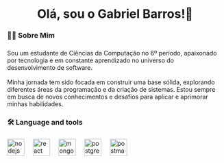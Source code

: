 <h1 align="center">Olá, sou o Gabriel Barros!👋</h1>

###

<h3 align="left">👩‍💻  Sobre Mim</h3>

###

<p align="left">Sou um estudante de Ciências da Computação no 6º período, apaixonado por tecnologia e em constante aprendizado no universo do desenvolvimento de software.<br><br>Minha jornada tem sido focada em construir uma base sólida, explorando diferentes áreas da programação e da criação de sistemas. Estou sempre em busca de novos conhecimentos e desafios para aplicar e aprimorar minhas habilidades.</p>

###

<h3 align="left">🛠 Language and tools</h3>

###

<div align="left">
  <img src="https://cdn.jsdelivr.net/gh/devicons/devicon/icons/nodejs/nodejs-original.svg" height="40" alt="nodejs logo"  />
  <img width="12" />
  <img src="https://cdn.jsdelivr.net/gh/devicons/devicon/icons/react/react-original.svg" height="40" alt="react logo"  />
  <img width="12" />
  <img src="https://cdn.jsdelivr.net/gh/devicons/devicon/icons/mongodb/mongodb-original.svg" height="40" alt="mongodb logo"  />
  <img width="12" />
  <img src="https://cdn.jsdelivr.net/gh/devicons/devicon/icons/postgresql/postgresql-original.svg" height="40" alt="postgresql logo"  />
  <img width="12" />
  <img src="https://cdn.simpleicons.org/postman/FF6C37" height="40" alt="postman logo"  />
</div>

###
